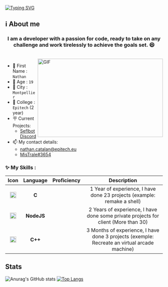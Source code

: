 [![Typing SVG](https://readme-typing-svg.herokuapp.com?font=Fira+Code&size=25&duration=3000&pause=1000&color=BF00F7&width=435&lines=Hello+!+It's+Nathan+%F0%9F%98%8A;I'm+a+Back-End+Developer+%F0%9F%A7%91%E2%80%8D%F0%9F%92%BB;I+love+learning+new+things+%F0%9F%93%96)](https://git.io/typing-svg)


## ℹ️ About me

<h3 align="center"> I am a developer with a passion for code, ready to take on any challenge and work tirelessly to achieve the goals set. 😄
</h3>

<br>

<img align="right" margin-top="15px" width="400" height="250px" alt="GIF" src="https://cdn.dribbble.com/users/1059583/screenshots/4171367/coding-freak.gif" />

- 📇 First Name : `Nathan`
- 👨 Age : `19`
- 🌆 City : `Montpellier`
- 🏢 College : `Epitech` (2 year)
- 🪧 Current Projects:
  - [Seflbot Discord](https://github.com/CatalanNathan/Selfbot-Discord)
- 📫 My contact details:
  - [nathan.catalan@epitech.eu](https://www.google.com/intl/fr/gmail/about/)
  - [MisTrale#3654](https://discord.com/)

### ✨ My Skills :

|        Icon        |             Language             |         Proficiency         |               Description               |
|:------------------:|:--------------------------------:|:---------------------------:|:---------------------------------------:|
| <img src="https://upload.wikimedia.org/wikipedia/commons/thumb/1/18/C_Programming_Language.svg/1200px-C_Programming_Language.svg.png" width="20" vertical-align="middle"/> | **C** | <img src="https://uxwing.com/wp-content/themes/uxwing/download/arts-graphic-shapes/star-icon.png" width="15" vertical-align="middle"/> <img src="https://uxwing.com/wp-content/themes/uxwing/download/arts-graphic-shapes/star-icon.png" width="15" vertical-align="middle"/> <img src="https://uxwing.com/wp-content/themes/uxwing/download/arts-graphic-shapes/star-icon.png" width="15" vertical-align="middle"/> <img src="https://uxwing.com/wp-content/themes/uxwing/download/arts-graphic-shapes/star-icon.png" width="15" vertical-align="middle"/> <img src="https://uxwing.com/wp-content/themes/uxwing/download/arts-graphic-shapes/star-icon.png" width="15" vertical-align="middle"/> | 1 Year of experience, I have done 23 projects (example: remake a shell) |
| <img src="https://images.g2crowd.com/uploads/product/image/large_detail/large_detail_f0b606abb6d19089febc9faeeba5bc05/nodejs-development-services.png" width="20" vertical-align="middle"/> | **NodeJS** | <img src="https://uxwing.com/wp-content/themes/uxwing/download/arts-graphic-shapes/star-icon.png" width="15" vertical-align="middle"/> <img src="https://uxwing.com/wp-content/themes/uxwing/download/arts-graphic-shapes/star-icon.png" width="15" vertical-align="middle"/> <img src="https://uxwing.com/wp-content/themes/uxwing/download/arts-graphic-shapes/star-icon.png" width="15" vertical-align="middle"/> <img src="https://uxwing.com/wp-content/themes/uxwing/download/arts-graphic-shapes/star-icon.png" width="15" vertical-align="middle"/> <img src="https://uxwing.com/wp-content/themes/uxwing/download/arts-graphic-shapes/star-icon.png" width="15" vertical-align="middle"/> | 2 Years of experience, I have done some private projects for client (More than 30) |
| <img src="https://upload.wikimedia.org/wikipedia/commons/thumb/1/18/ISO_C%2B%2B_Logo.svg/1200px-ISO_C%2B%2B_Logo.svg.png" width="20" vertical-align="middle"/> | **C++** | <img src="https://uxwing.com/wp-content/themes/uxwing/download/arts-graphic-shapes/star-icon.png" width="15" vertical-align="middle"/> <img src="https://uxwing.com/wp-content/themes/uxwing/download/arts-graphic-shapes/star-icon.png" width="15" vertical-align="middle"/> <img src="https://uxwing.com/wp-content/themes/uxwing/download/arts-graphic-shapes/star-icon.png" width="15" vertical-align="middle"/> | 3 Months of experience, I have done 3 projects (exemple: Recreate an virtual arcade machine) |



## Stats
![Anurag's GitHub stats](https://github-readme-stats.vercel.app/api?username=CatalanNathan&count_private=true&show_icons=true) 
[![Top Langs](https://github-readme-stats.vercel.app/api/top-langs/?username=CatalanNathan&layout=compact)](https://github.com/anuraghazra/github-readme-stats)
```
